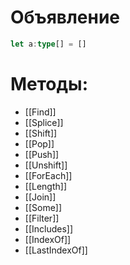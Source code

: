 # Объявление
```ts
let a:type[] = []
```

# Методы:
- [[Find]]
- [[Splice]]
- [[Shift]]
- [[Pop]]
- [[Push]]
- [[Unshift]]
- [[ForEach]]
- [[Length]]
- [[Join]]
- [[Some]]
- [[Filter]]
- [[Includes]]
- [[IndexOf]]
- [[LastIndexOf]]